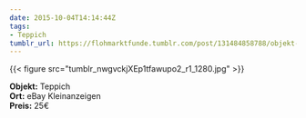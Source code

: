 ```yaml
---
date: 2015-10-04T14:14:44Z
tags:
- Teppich
tumblr_url: https://flohmarktfunde.tumblr.com/post/131484858788/objekt-teppich-ort-ebay-kleinanzeigen-preis-25
---
```

 {{< figure src="tumblr_nwgvckjXEp1tfawupo2_r1_1280.jpg" >}}  

**Objekt:** Teppich  
**Ort:** eBay Kleinanzeigen  
**Preis:** 25€
